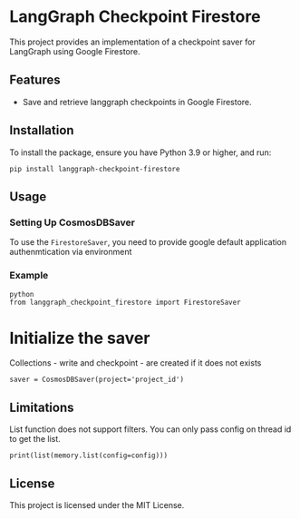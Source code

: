 # LangGraph Checkpoint Firestore

This project provides an implementation of a checkpoint saver for LangGraph using Google Firestore. 

## Features
- Save and retrieve langgraph checkpoints in Google Firestore.

## Installation

To install the package, ensure you have Python 3.9 or higher, and run:

```pip install langgraph-checkpoint-firestore```

## Usage

### Setting Up CosmosDBSaver

To use the `FirestoreSaver`, you need to provide google default application authenmtication via environment 


### Example

```
python
from langgraph_checkpoint_firestore import FirestoreSaver
```

# Initialize the saver
Collections - write and checkpoint -  are created if it does not exists
```
saver = CosmosDBSaver(project='project_id')
```

## Limitations
List function does not support filters. You can only pass config on thread id to get the list.

```
print(list(memory.list(config=config)))
```
## License

This project is licensed under the MIT License.
